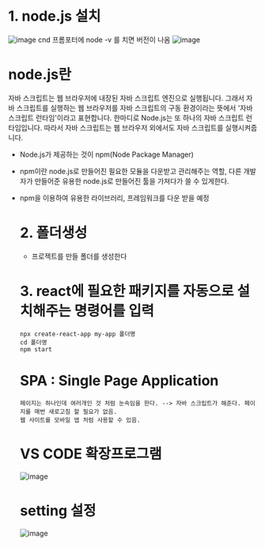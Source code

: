 # 1. node.js 설치

![image](https://github.com/hyo0o0o/reactbasic/assets/129016961/0265b768-4d39-44f0-bd7d-9f115f06ba65)
cnd 프롬포터에 node -v 를 치면 버전이 나옴
![image](https://github.com/hyo0o0o/reactbasic/assets/129016961/afb1fb46-72ca-4ebb-a909-2afe75afdbc5)

# node.js란
  자바 스크립트는 웹 브라우저에 내장된 자바 스크립트 엔진으로 실행됩니다. 그래서 자바 스크립트를 실행하는 웹 브라우저를 자바 스크립트의 구동 환경이라는 뜻에서 '자바 스크립트 런타임'이라고 표현합니다.
  한마디로 Node.js는 또 하나의 자바 스크립트 런타임입니다. 따라서 자바 스크립트는 웹 브라우저 외에서도 자바 스크립트를 실행시켜줍니다.

* Node.js가 제공하는 것이 npm(Node Package Manager)
* npm이란 node.js로 만들어진 필요한 모듈을 다운받고 관리해주는 역할, 다른 개발자가 만들어준 유용한 node.js로 만들어진 툴을 가져다가 쓸 수 있게한다.
* npm을 이용하여 유용한 라이브러리, 프레임워크를 다운 받을 예정

  # 2. 폴더생성
    * 프로젝트를 만들 폴더를 생성한다

  # 3. react에 필요한 패키지를 자동으로 설치해주는 명령어를 입력
      npx create-react-app my-app 폴더명
      cd 폴더명
      npm start
  
  # SPA : Single Page Application
      페이지는 하나인데 여러개인 것 처럼 눈속임을 한다. --> 자바 스크립트가 해준다. 페이지를 매번 새로고침 할 필요가 없음.
      웹 사이트를 모바일 앱 처럼 사용할 수 있음.

  # VS CODE 확장프로그램
  ![image](https://github.com/hyo0o0o/reactbasic/assets/129016961/b95043ec-4ab2-42a5-9d4b-d1eb40a7b59f)

  # setting 설정
  ![image](https://github.com/hyo0o0o/reactbasic/assets/129016961/9af223a3-5f8c-416b-96ce-199272543521)
